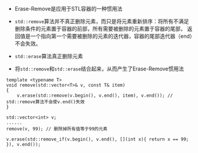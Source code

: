 - Erase-Remove是应用于STL容器的一种惯用法

- `std::remove`算法并不真正删除元素，而只是将元素重新排序：将所有不满足删除条件的元素置于容器的前部，所有需要被删除的元素置于容器的尾部，
返回值是一个指向第一个需要被删除的元素的迭代器，容器的尾部迭代器（end）不会失效。

- `std::erase`算法真正删除元素

- 将`std::remove`和`std::erase`结合起来，从而产生了Erase-Remove惯用法
```
template <typename T>
void remove(std::vector<T>& v, const T& item)
{
    v.erase(std::remove(v.begin(), v.end(), item), v.end()); // std::remove算法不会使v.end()失效
}

std::vector<int> v;
......
remove(v, 99); // 删除掉所有值等于99的元素
```

```
v.erase(std::remove_if(v.begin(), v.end(), [](int x){ return x == 99; }), v.end());
```
